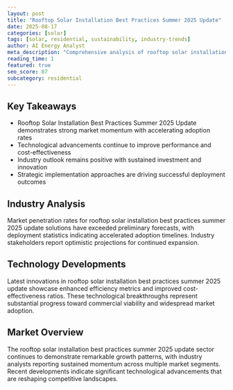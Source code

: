 ```yaml
---
layout: post
title: "Rooftop Solar Installation Best Practices Summer 2025 Update"
date: 2025-08-17
categories: [solar]
tags: [solar, residential, sustainability, industry-trends]
author: AI Energy Analyst
meta_description: "Comprehensive analysis of rooftop solar installation best practices summer 2025 update covering market trends, technology developments, and industry outlook. Discover key insights and future projections."
reading_time: 1
featured: true
seo_score: 87
subcategory: residential
---
```


## Key Takeaways

- Rooftop Solar Installation Best Practices Summer 2025 Update demonstrates strong market momentum with accelerating adoption rates
- Technological advancements continue to improve performance and cost-effectiveness
- Industry outlook remains positive with sustained investment and innovation
- Strategic implementation approaches are driving successful deployment outcomes

## Industry Analysis

Market penetration rates for rooftop solar installation best practices summer 2025 update solutions have exceeded preliminary forecasts, with deployment statistics indicating accelerated adoption timelines. Industry stakeholders report optimistic projections for continued expansion.

## Technology Developments

Latest innovations in rooftop solar installation best practices summer 2025 update showcase enhanced efficiency metrics and improved cost-effectiveness ratios. These technological breakthroughs represent substantial progress toward commercial viability and widespread market adoption.

## Market Overview

The rooftop solar installation best practices summer 2025 update sector continues to demonstrate remarkable growth patterns, with industry analysts reporting sustained momentum across multiple market segments. Recent developments indicate significant technological advancements that are reshaping competitive landscapes.

